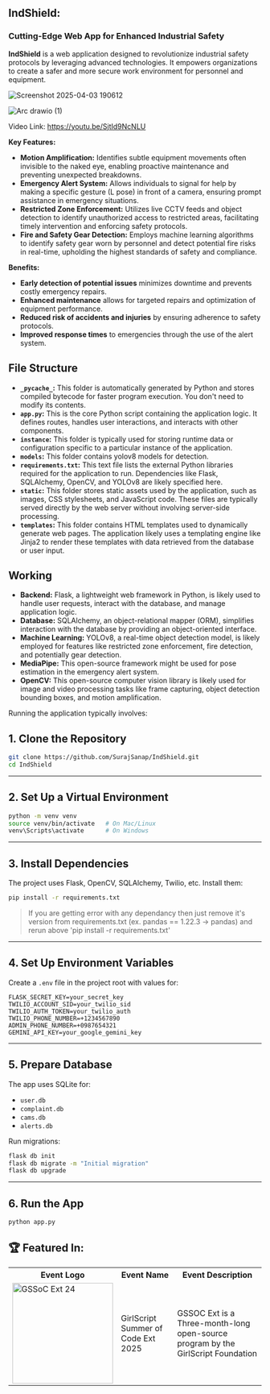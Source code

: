 ## IndShield: 
### Cutting-Edge Web App for Enhanced Industrial Safety


**IndShield** is a web application designed to revolutionize industrial safety protocols by leveraging advanced technologies. It empowers organizations to create a safer and more secure work environment for personnel and equipment.

![Screenshot 2025-04-03 190612](https://github.com/user-attachments/assets/5a2f2283-89f7-46e3-82b0-b29c6814f5b2)


![Arc drawio (1)](https://github.com/user-attachments/assets/7da268e0-16f0-4a81-9275-78a32ad37916)

Video Link: https://youtu.be/SjtId9NcNLU

**Key Features:**

* **Motion Amplification:** Identifies subtle equipment movements often invisible to the naked eye, enabling proactive maintenance and preventing unexpected breakdowns.
* **Emergency Alert System:** Allows individuals to signal for help by making a specific gesture (L pose) in front of a camera, ensuring prompt assistance in emergency situations.
* **Restricted Zone Enforcement:** Utilizes live CCTV feeds and object detection to identify unauthorized access to restricted areas, facilitating timely intervention and enforcing safety protocols.
* **Fire and Safety Gear Detection:** Employs machine learning algorithms to identify safety gear worn by personnel and detect potential fire risks in real-time, upholding the highest standards of safety and compliance.

**Benefits:**

* **Early detection of potential issues** minimizes downtime and prevents costly emergency repairs.
* **Enhanced maintenance** allows for targeted repairs and optimization of equipment performance.
* **Reduced risk of accidents and injuries** by ensuring adherence to safety protocols.
* **Improved response times** to emergencies through the use of the alert system.

## File Structure

* **`_pycache_`:** This folder is automatically generated by Python and stores compiled bytecode for faster program execution. You don't need to modify its contents. 
* **`app.py`:** This is the core Python script containing the application logic. It defines routes, handles user interactions, and interacts with other components.
* **`instance`:** This folder is typically used for storing runtime data or configuration specific to a particular instance of the application. 
* **`models`:** This folder contains yolov8 models for detection.
* **`requirements.txt`:** This text file lists the external Python libraries required for the application to run. Dependencies like Flask, SQLAlchemy, OpenCV, and YOLOv8 are likely specified here. 
* **`static`:** This folder stores static assets used by the application, such as images, CSS stylesheets, and JavaScript code. These files are typically served directly by the web server without involving server-side processing.
* **`templates`:** This folder contains HTML templates used to dynamically generate web pages. The application likely uses a templating engine like Jinja2 to render these templates with data retrieved from the database or user input.

## Working

* **Backend:** Flask, a lightweight web framework in Python, is likely used to handle user requests, interact with the database, and manage application logic.
* **Database:** SQLAlchemy, an object-relational mapper (ORM), simplifies interaction with the database by providing an object-oriented interface.
* **Machine Learning:** YOLOv8, a real-time object detection model, is likely employed for features like restricted zone enforcement, fire detection, and potentially gear detection.
* **MediaPipe:** This open-source framework might be used for pose estimation in the emergency alert system.
* **OpenCV:** This open-source computer vision library is likely used for image and video processing tasks like frame capturing, object detection bounding boxes, and motion amplification.

Running the application typically involves:

## 1. **Clone the Repository**

```bash
git clone https://github.com/SurajSanap/IndShield.git
cd IndShield
```

---

## 2. **Set Up a Virtual Environment**

```bash
python -m venv venv
source venv/bin/activate   # On Mac/Linux
venv\Scripts\activate      # On Windows
```

---

## 3. **Install Dependencies**

The project uses Flask, OpenCV, SQLAlchemy, Twilio, etc. Install them:

```bash
pip install -r requirements.txt
```

> If you are getting error with any dependancy then just remove it's version from requirements.txt (ex. pandas == 1.22.3 -> pandas) and rerun above 'pip install -r requirements.txt'
---

## 4. **Set Up Environment Variables**

Create a `.env` file in the project root with values for:

```env
FLASK_SECRET_KEY=your_secret_key
TWILIO_ACCOUNT_SID=your_twilio_sid
TWILIO_AUTH_TOKEN=your_twilio_auth
TWILIO_PHONE_NUMBER=+1234567890
ADMIN_PHONE_NUMBER=+0987654321
GEMINI_API_KEY=your_google_gemini_key
```

---

## 5. **Prepare Database**

The app uses SQLite for:

* `user.db`
* `complaint.db`
* `cams.db`
* `alerts.db`

Run migrations:

```bash
flask db init
flask db migrate -m "Initial migration"
flask db upgrade
```

---

## 6. **Run the App**

```bash
python app.py
```



## 🏆 Featured In:

<table>
<tr>
      <th>Event Logo</th>
      <th>Event Name</th>
      <th>Event Description</th>
    </tr>
    <tr>
        <td><img src="https://user-images.githubusercontent.com/63473496/213306279-338f7ce9-9a9f-4427-8c2a-3e344874498f.png#gh-dark-mode-only" width="200" height="auto" loading="lazy" alt="GSSoC Ext 24"/></td>
        <td>GirlScript Summer of Code Ext 2025</td>
        <td>GSSOC Ext is a Three-month-long open-source program by the GirlScript Foundation</td> 
    </tr>
   <tr>
</table>
